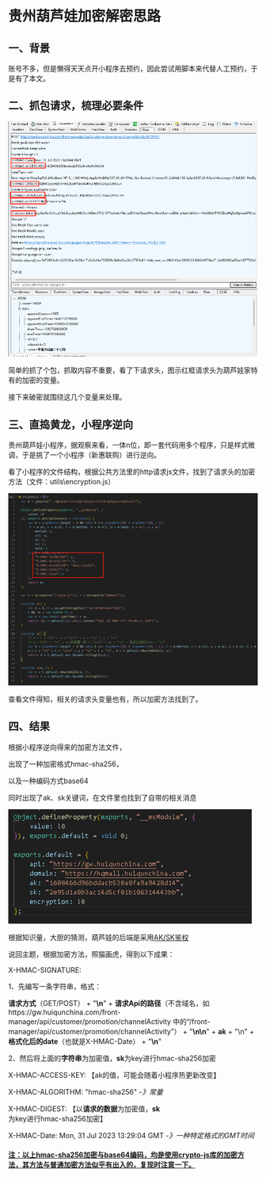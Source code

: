# 贵州葫芦娃加密解密思路

## 一、背景

账号不多，但是懒得天天点开小程序去预约，因此尝试用脚本来代替人工预约，于是有了本文。

## 二、抓包请求，梳理必要条件

![1690810212(1)](图片资源/1690810212(1).png)

简单的抓了个包，抓取内容不重要，看了下请求头，图示红框请求头为葫芦娃家特有的加密的变量。

接下来破密就围绕这几个变量来处理。

## 三、直捣黄龙，小程序逆向

贵州葫芦娃小程序，据观察来看，一体n位，即一套代码用多个程序，只是样式微调，于是挑了一个小程序（新惠联购）进行逆向。

看了小程序的文件结构，根据公共方法里的http请求js文件，找到了请求头的加密方法（文件：utils\encryption.js）

![image-20230731213310669](图片资源/image-20230731213310669.png)

查看文件得知，相关的请求头变量也有，所以加密方法找到了。

## 四、结果

根据小程序逆向得来的加密方法文件，

出现了一种加密格式hmac-sha256，

以及一种编码方式base64

同时出现了ak、sk关键词，在文件里也找到了自带的相关消息

![1690810637(1)](图片资源/1690810637(1).png)

根据知识量，大胆的猜测，葫芦娃的后端是采用[AK/SK鉴权](https://blog.csdn.net/sunhuaqiang1/article/details/126429288?ops_request_misc=%257B%2522request%255Fid%2522%253A%2522169081074716800222818523%2522%252C%2522scm%2522%253A%252220140713.130102334..%2522%257D&request_id=169081074716800222818523&biz_id=0&utm_medium=distribute.pc_search_result.none-task-blog-2~all~baidu_landing_v2~default-5-126429288-null-null.142^v91^insert_down28v1,239^v12^insert_chatgpt&utm_term=ak%20sk&spm=1018.2226.3001.4187)



说回主题，根据加密方法，照猫画虎，得到以下成果：

X-HMAC-SIGNATURE:  

1、先编写一条字符串，格式：

**请求方式**（GET/POST） + "**\n**" + **请求Api的路径**（不含域名，如https://gw.huiqunchina.com/front-manager/api/customer/promotion/channelActivity 中的“/front-manager/api/customer/promotion/channelActivity”） + "**\n\n**" + **ak** + "\n" + **格式化后的date**（也就是X-HMAC-Date） + "**\n**"

2、然后将上面的**字符串**为加密值，**sk**为key进行hmac-sha256加密

X-HMAC-ACCESS-KEY: 【ak的值，可能会随着小程序热更新改变】

X-HMAC-ALGORITHM:  "hmac-sha256" *-》常量*

X-HMAC-DIGEST: 【以**请求的数据**为加密值，**sk**为key进行hmac-sha256加密】

X-HMAC-Date: Mon, 31 Jul 2023 13:29:04 GMT *-》一种特定格式的GMT时间*



#### <u>注：以上hmac-sha256加密与base64编码，均是使用crypto-js库的加密方法，其方法与普通加密方法似乎有出入的，复现时注意一下。</u>
